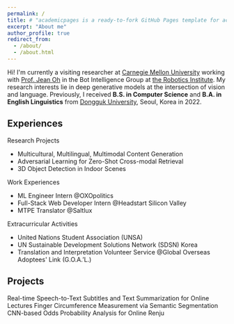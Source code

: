```yaml
---
permalink: /
title: # "academicpages is a ready-to-fork GitHub Pages template for academic personal websites"
excerpt: "About me"
author_profile: true
redirect_from: 
  - /about/
  - /about.html
---
```


Hi! I'm currently a visiting researcher at [Carnegie Mellon University](https://www.cmu.edu/) working with [Prof. Jean Oh](https://www.cs.cmu.edu/~./jeanoh/) in the Bot Intelligence Group at [the Robotics Institute](https://www.ri.cmu.edu/). My research interests lie in deep generative models at the intersection of vision and language. Previously, I received **B.S. in Computer Science** and **B.A. in English Linguistics** from [Dongguk University](https://www.dongguk.edu/eng/main), Seoul, Korea in 2022.

Experiences
------
Research Projects
- Multicultural, Multilingual, Multimodal Content Generation
- Adversarial Learning for Zero-Shot Cross-modal Retrieval
- 3D Object Detection in Indoor Scenes

Work Experiences
- ML Engineer Intern @OXOpolitics
- Full-Stack Web Developer Intern @Headstart Silicon Valley
- MTPE Translator @Saltlux

Extracurricular Activities
- United Nations Student Association (UNSA)
- UN Sustainable Development Solutions Network (SDSN) Korea
- Translation and Interpretation Volunteer Service @Global Overseas Adoptees' Link (G.O.A.’L.)

Projects
------
Real-time Speech-to-Text Subtitles and Text Summarization for Online Lectures
Finger Circumference Measurement via Semantic Segmentation
CNN-based Odds Probability Analysis for Online Renju
